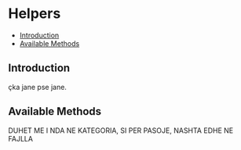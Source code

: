 # Helpers

- [Introduction](#introduction)
- [Available Methods](#available-methods)


## Introduction
çka jane pse jane.


## Available Methods
DUHET ME I NDA NE KATEGORIA, SI PER PASOJE, NASHTA EDHE NE FAJLLA